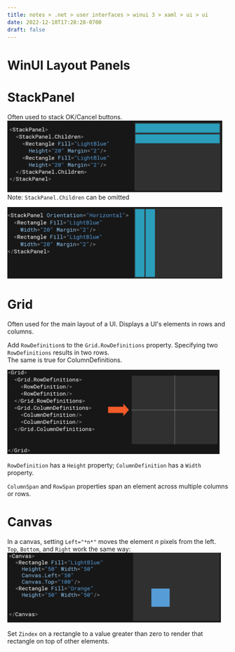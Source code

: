 ```yaml
---
title: notes > .net > user interfaces > winui 3 > xaml > ui > ui
date: 2022-12-10T17:28:28-0700
draft: false
---
```

# WinUI Layout Panels
# StackPanel
Often used to stack OK/Cancel buttons.  
<img src="XAML_UI-image1.png" style="width:5.1in;height:1.70833in" />  
Note: `StackPanel.Children` can be omitted  

<img src="XAML_UI-image2.png" style="width:5.1in;height:1.69167in" />  

# Grid
Often used for the main layout of a UI.
Displays a UI's elements in rows and columns.

Add `RowDefinition`s to the `Grid.RowDefinitions` property. Specifying two `RowDefinitions` results in two rows.  
The same is true for ColumnDefinitions.  

<img src="XAML_UI-image3.png" style="width:5.04167in;height:2in" />  

`RowDefinition` has a `Height` property; `ColumnDefinition` has a `Width` property.

`ColumnSpan` and `RowSpan` properties span an element across multiple columns or rows.

# Canvas
In a canvas, setting `Left="*n*"` moves the element *n* pixels from the left. `Top`, `Bottom`, and `Right` work the same way:  
<img src="XAML_UI-image4.png" style="width:5.075in;height:1.65833in" />  

Set `Zindex` on a rectangle to a value greater than zero to render that rectangle on top of other elements.


